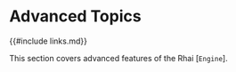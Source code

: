 Advanced Topics
===============

{{#include links.md}}

This section covers advanced features of the Rhai [`Engine`].
